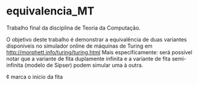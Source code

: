# equivalencia_MT
Trabalho final da disciplina de Teoria da Computação.  

O objetivo deste trabalho é demonstrar a equivalência de duas variantes disponíveis no 
simulador online de máquinas de Turing em http://morphett.info/turing/turing.html
Mais especificamente: será possível notar que a variante de fita duplamente infinita e 
a variante de fita semi-infinita (modelo de Sipser) podem simular uma à outra.


¢ marca o inicio da fita

